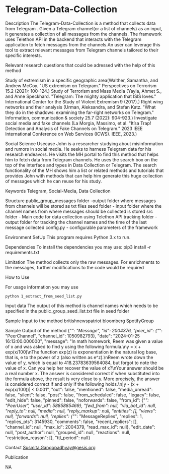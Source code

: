# Telegram-Data-Collection
Description
The Telegram-Data-Collection is a method that collects data from Telegram . Given a Telegram channel(or a list of channels) as an input, it generates a collection of all messages from the channels. The framework uses Telethon API in the backend that interacts with the Telegram application to fetch messages from the channels.An user can leverage this tool to extract relevant messages from Telegram channels tailored to their specific interests.

Relevant research questions that could be adressed with the help of this method

Study of extremism in a specific geographic area(Walther, Samantha, and Andrew McCoy. "US extremism on Telegram." Perspectives on Terrorism 15.2 (2021): 100-124.)
Study of Terrorism and Mass Media (Yayla, Ahmet S., and Anne Speckhard. "Telegram: The mighty application that ISIS loves." International Center for the Study of Violent Extremism 9 (2017).)
Right wing networks and their analysis (Urman, Aleksandra, and Stefan Katz. "What they do in the shadows: examining the far-right networks on Telegram." Information, communication & society 25.7 (2022): 904-923.)
Investigate social media and fake channels (La Morgia, Massimo, et al. "It’sa Trap! Detection and Analysis of Fake Channels on Telegram." 2023 IEEE International Conference on Web Services (ICWS). IEEE, 2023.)


Social Science Usecase
John is a researcher studying about misinformation and rumors in social media. He seeks to harness Telegram data for his research endeavors. He visits the MH portal to find this method that helps him to fetch data from Telegram channels. He uses the search box on the top of the interface and types in Data Collection or Telegram. The search functionality of the MH shows him a list or related methods and tutorials that provides John with methods that can help him generate this huge collection of messages which he can reuse for his study.


Keywords
Telegram, Social-Media, Data Collection

Structure
public_group_messages folder -output folder where messages from channels will be stored as txt files
seed folder - input folder where the channel names from where messages should be collected is stored
src folder - Main code for data collection using Telethon API
tracking folder - output folder for tracking the channel names and the time of the last message collected
config.py - configurable parameters of the framework

Environment SetUp
This program requires Python 3.x to run.

Dependencies
To install the dependencies you may use: pip3 install -r requirements.txt

Limitation
The method collects only the raw messages. For enrichments to the messages, further modifications to the code would be required

How to Use

For usage information you may use


    python 1_extract_from_seed_list.py




Input data
The output of this method is channel names which needs to be specified in the public_group_seed_list.txt file in seed folder

Sample Input to the method
  britishnewspatriot
  bloomberg
  SpotifyGroup

Sample Output of the method
{"_": "Message", "id": 2004376, "peer_id": {"_": "PeerChannel", "channel_id": 1050982793}, "date": "2024-01-25 16:13:00.000000", "message": "In math homework, Reem was given a value of x and was asked to find y using the following formula.\ny = x + exp(x/100)\nThe function exp(z) is exponentiation in the natural log base, that is, e to the power of z (also written as e^z).\nReem wrote down the value of y, which is equal to 418.23783639564084, but forgot to note the value of x. Can you help her recover the value of x?\nYour answer should be a real number x. The answer is considered correct if when substituted into the formula above, the result is very close to y. More precisely, the answer is considered correct if and only if the following holds.\n|y - (x + exp(x/100))| < 0.001", "out": false, "mentioned": false, "media_unread": false, "silent": false, "post": false, "from_scheduled": false, "legacy": false, "edit_hide": false, "pinned": false, "noforwards": false, "from_id": {"_": "PeerUser", "user_id": 5885885469}, "fwd_from": null, "via_bot_id": null, "reply_to": null, "media": null, "reply_markup": null, "entities": [], "views": null, "forwards": null, "replies": {"_": "MessageReplies", "replies": 1, "replies_pts": 3145930, "comments": false, "recent_repliers": [], "channel_id": null, "max_id": 2004379, "read_max_id": null}, "edit_date": null, "post_author": null, "grouped_id": null, "reactions": null, "restriction_reason": [], "ttl_period": null}


Contact
Susmita.Gangopadhyay@gesis.org

Publication

NA
